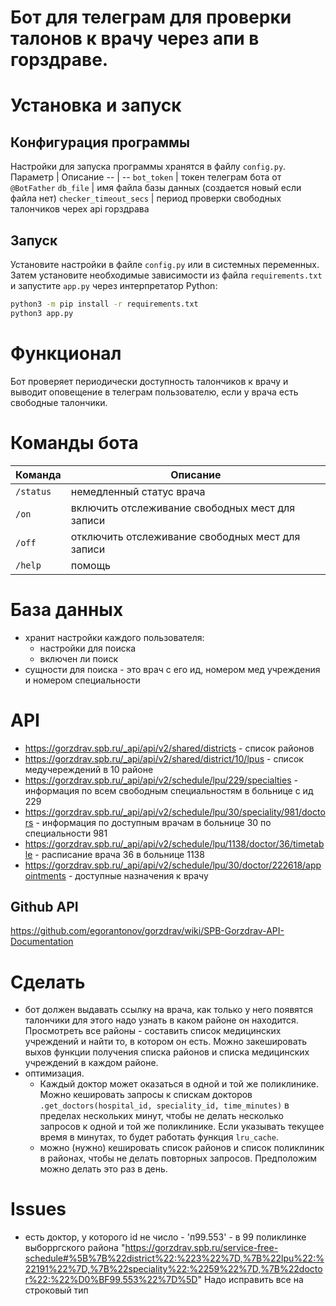 # Бот для телеграм для проверки талонов к врачу через апи в горздраве.

# Установка и запуск

## Конфигурация программы
Настройки для запуска программы хранятся в файлу `config.py`.
Параметр | Описание
-- | --
`bot_token` | токен телеграм бота от `@BotFather`
`db_file` | имя файла базы данных (создается новый если файла нет)
`checker_timeout_secs` | период проверки свободных талончиков черех api горздрава

## Запуск
Установите настройки в файле `config.py` или в системных переменных.
Затем установите необходимые зависимости из файла `requirements.txt` и запустите `app.py` через интерпретатор Python:
```bash
python3 -m pip install -r requirements.txt
python3 app.py
```

# Функционал
Бот проверяет периодически доступность талончиков к врачу и выводит оповещение в телеграм пользователю, если у врача есть свободные талончики.

# Команды бота
Команда | Описание
--|--
`/status` | немедленный статус врача
`/on` | включить отслеживание свободных мест для записи
`/off` | отключить отслеживание свободных мест для записи
`/help` | помощь

# База данных

- хранит настройки каждого пользователя:
    - настройки для поиска
    - включен ли поиск
- сущности для поиска - это врач с его ид, номером мед учреждения и номером специальности

# API
- https://gorzdrav.spb.ru/_api/api/v2/shared/districts - список районов
- https://gorzdrav.spb.ru/_api/api/v2/shared/district/10/lpus - список медучереждений в 10 районе
- https://gorzdrav.spb.ru/_api/api/v2/schedule/lpu/229/specialties - информация по всем свободным специальностям в больнице с ид 229
- https://gorzdrav.spb.ru/_api/api/v2/schedule/lpu/30/speciality/981/doctors - информация по доступным врачам в больнице 30 по специальности 981
- https://gorzdrav.spb.ru/_api/api/v2/schedule/lpu/1138/doctor/36/timetable - расписание врача 36 в больнице 1138
- https://gorzdrav.spb.ru/_api/api/v2/schedule/lpu/30/doctor/222618/appointments - доступные назначения к врачу
    
## Github API

https://github.com/egorantonov/gorzdrav/wiki/SPB-Gorzdrav-API-Documentation


# Сделать
- бот должен выдавать ссылку на врача, как только у него появятся талончики
    для этого надо узнать в каком районе он находится. Просмотреть все районы - составить список медицинских учреждений и найти то, в котором он есть. Можно закешировать выхов функции получения списка районов и списка медицинских учреждений в каждом районе.
- оптимизация. 
    - Каждый доктор может оказаться в одной и той же поликлинике. Можно кешировать запросы к спискам докторов `.get_doctors(hospital_id, speciality_id, time_minutes)` в пределах нескольких минут, чтобы не делать несколько запросов к одной и той же поликлинике. Если указывать текущее время в минутах, то будет работать функция `lru_cache`.
    - можно (нужно) кешировать список районов и список поликлиник в районах, чтобы не делать повторных запросов. Предположим можно делать это раз в день.


# Issues
- есть доктор, у которого id не число - 'п99.553' - в 99 поликлинке выборргского района
    "https://gorzdrav.spb.ru/service-free-schedule#%5B%7B%22district%22:%223%22%7D,%7B%22lpu%22:%22191%22%7D,%7B%22speciality%22:%2259%22%7D,%7B%22doctor%22:%22%D0%BF99.553%22%7D%5D"
    Надо исправить все на строковый тип
